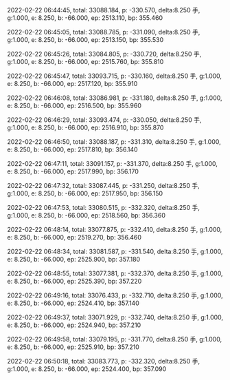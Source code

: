 2022-02-22 06:44:45, total: 33088.184, p: -330.570, delta:8.250 手, g:1.000, e: 8.250, b: -66.000, ep: 2513.110, bp: 355.460

2022-02-22 06:45:05, total: 33088.785, p: -331.090, delta:8.250 手, g:1.000, e: 8.250, b: -66.000, ep: 2513.150, bp: 355.530

2022-02-22 06:45:26, total: 33084.805, p: -330.720, delta:8.250 手, g:1.000, e: 8.250, b: -66.000, ep: 2515.760, bp: 355.810

2022-02-22 06:45:47, total: 33093.715, p: -330.160, delta:8.250 手, g:1.000, e: 8.250, b: -66.000, ep: 2517.120, bp: 355.910

2022-02-22 06:46:08, total: 33086.981, p: -331.180, delta:8.250 手, g:1.000, e: 8.250, b: -66.000, ep: 2516.500, bp: 355.960

2022-02-22 06:46:29, total: 33093.474, p: -330.050, delta:8.250 手, g:1.000, e: 8.250, b: -66.000, ep: 2516.910, bp: 355.870

2022-02-22 06:46:50, total: 33088.187, p: -331.310, delta:8.250 手, g:1.000, e: 8.250, b: -66.000, ep: 2517.810, bp: 356.140

2022-02-22 06:47:11, total: 33091.157, p: -331.370, delta:8.250 手, g:1.000, e: 8.250, b: -66.000, ep: 2517.990, bp: 356.170

2022-02-22 06:47:32, total: 33087.445, p: -331.250, delta:8.250 手, g:1.000, e: 8.250, b: -66.000, ep: 2517.950, bp: 356.150

2022-02-22 06:47:53, total: 33080.515, p: -332.320, delta:8.250 手, g:1.000, e: 8.250, b: -66.000, ep: 2518.560, bp: 356.360

2022-02-22 06:48:14, total: 33077.875, p: -332.410, delta:8.250 手, g:1.000, e: 8.250, b: -66.000, ep: 2519.270, bp: 356.460

2022-02-22 06:48:34, total: 33081.587, p: -331.540, delta:8.250 手, g:1.000, e: 8.250, b: -66.000, ep: 2525.900, bp: 357.180

2022-02-22 06:48:55, total: 33077.381, p: -332.370, delta:8.250 手, g:1.000, e: 8.250, b: -66.000, ep: 2525.390, bp: 357.220

2022-02-22 06:49:16, total: 33076.433, p: -332.710, delta:8.250 手, g:1.000, e: 8.250, b: -66.000, ep: 2524.410, bp: 357.140

2022-02-22 06:49:37, total: 33071.929, p: -332.740, delta:8.250 手, g:1.000, e: 8.250, b: -66.000, ep: 2524.940, bp: 357.210

2022-02-22 06:49:58, total: 33079.195, p: -331.770, delta:8.250 手, g:1.000, e: 8.250, b: -66.000, ep: 2525.910, bp: 357.210

2022-02-22 06:50:18, total: 33083.773, p: -332.320, delta:8.250 手, g:1.000, e: 8.250, b: -66.000, ep: 2524.400, bp: 357.090